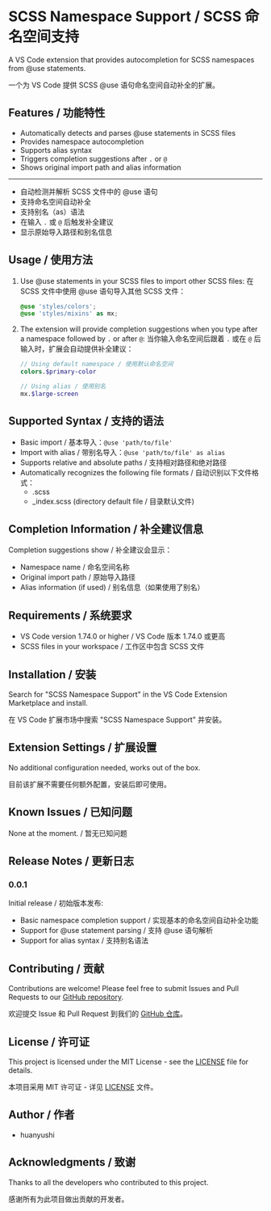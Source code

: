 # SCSS Namespace Support / SCSS 命名空间支持

A VS Code extension that provides autocompletion for SCSS namespaces from @use statements.

一个为 VS Code 提供 SCSS @use 语句命名空间自动补全的扩展。

## Features / 功能特性

- Automatically detects and parses @use statements in SCSS files
- Provides namespace autocompletion
- Supports alias syntax
- Triggers completion suggestions after `.` or `@`
- Shows original import path and alias information

---

- 自动检测并解析 SCSS 文件中的 @use 语句
- 支持命名空间自动补全
- 支持别名（as）语法
- 在输入 `.` 或 `@` 后触发补全建议
- 显示原始导入路径和别名信息

## Usage / 使用方法

1. Use @use statements in your SCSS files to import other SCSS files:
   在 SCSS 文件中使用 @use 语句导入其他 SCSS 文件：
   ```scss
   @use 'styles/colors';
   @use 'styles/mixins' as mx;
   ```

2. The extension will provide completion suggestions when you type after a namespace followed by `.` or after `@`:
   当你输入命名空间后跟着 `.` 或在 `@` 后输入时，扩展会自动提供补全建议：
   ```scss
   // Using default namespace / 使用默认命名空间
   colors.$primary-color

   // Using alias / 使用别名
   mx.$large-screen
   ```

## Supported Syntax / 支持的语法

- Basic import / 基本导入：`@use 'path/to/file'`
- Import with alias / 带别名导入：`@use 'path/to/file' as alias`
- Supports relative and absolute paths / 支持相对路径和绝对路径
- Automatically recognizes the following file formats / 自动识别以下文件格式：
  - .scss
  - _index.scss (directory default file / 目录默认文件)

## Completion Information / 补全建议信息

Completion suggestions show / 补全建议会显示：
- Namespace name / 命名空间名称
- Original import path / 原始导入路径
- Alias information (if used) / 别名信息（如果使用了别名）

## Requirements / 系统要求

- VS Code version 1.74.0 or higher / VS Code 版本 1.74.0 或更高
- SCSS files in your workspace / 工作区中包含 SCSS 文件

## Installation / 安装

Search for "SCSS Namespace Support" in the VS Code Extension Marketplace and install.

在 VS Code 扩展市场中搜索 "SCSS Namespace Support" 并安装。

## Extension Settings / 扩展设置

No additional configuration needed, works out of the box.

目前该扩展不需要任何额外配置，安装后即可使用。

## Known Issues / 已知问题

None at the moment. / 暂无已知问题

## Release Notes / 更新日志

### 0.0.1

Initial release / 初始版本发布:
- Basic namespace completion support / 实现基本的命名空间自动补全功能
- Support for @use statement parsing / 支持 @use 语句解析
- Support for alias syntax / 支持别名语法

## Contributing / 贡献

Contributions are welcome! Please feel free to submit Issues and Pull Requests to our [GitHub repository](https://github.com/Jasonw372/scss-namespace-support).

欢迎提交 Issue 和 Pull Request 到我们的 [GitHub 仓库](https://github.com/Jasonw372/scss-namespace-support)。

## License / 许可证

This project is licensed under the MIT License - see the [LICENSE](LICENSE) file for details.

本项目采用 MIT 许可证 - 详见 [LICENSE](LICENSE) 文件。

## Author / 作者

- huanyushi

## Acknowledgments / 致谢

Thanks to all the developers who contributed to this project.

感谢所有为此项目做出贡献的开发者。